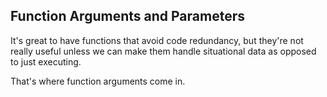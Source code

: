 ## Function Arguments and Parameters

It's great to have functions that avoid code redundancy, but they're not 
really useful unless we can make them handle situational data as opposed to
just executing.

That's where function arguments come in.